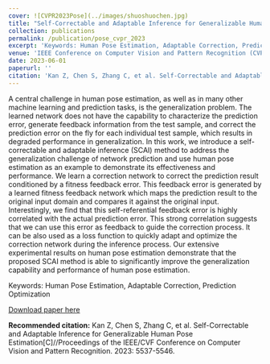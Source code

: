```yaml
---
cover: ![CVPR2023Pose](../images/shuoshuochen.jpg)
title: "Self-Correctable and Adaptable Inference for Generalizable Human Pose Estimation"
collection: publications
permalink: /publication/pose_cvpr_2023
excerpt: 'Keywords: Human Pose Estimation, Adaptable Correction, Prediction Optimization'
venue: 'IEEE Conference on Computer Vision and Pattern Recognition (CVPR)'
date: 2023-06-01
paperurl: ''
citation: 'Kan Z, Chen S, Zhang C, et al. Self-Correctable and Adaptable Inference for Generalizable Human Pose Estimation[C]//Proceedings of the IEEE/CVF Conference on Computer Vision and Pattern Recognition. 2023: 5537-5546.'
---
```

A central challenge in human pose estimation, as well as in many other machine learning and prediction tasks, is the generalization problem. The learned network does not have the capability to characterize the prediction error, generate feedback information from the test sample, and correct the prediction error on the fly for each individual test sample, which results in degraded performance in generalization. In this work, we introduce a self-correctable and adaptable inference (SCAI) method to address the generalization challenge of network prediction and use human pose estimation as an example to demonstrate its effectiveness and performance. We learn a correction network to correct the prediction result conditioned by a fitness feedback error. This feedback error is generated by a learned fitness feedback network which maps the prediction result to the original input domain and compares it against the original input. Interestingly, we find that this self-referential feedback error is highly correlated with the actual prediction error. This strong correlation suggests that we can use this error as feedback to guide the correction process. It can be also used as a loss function to quickly adapt and optimize the correction network during the inference process. Our extensive experimental results on human pose estimation demonstrate that the proposed SCAI method is able to significantly improve the generalization capability and performance of human pose estimation.

Keywords: Human Pose Estimation, Adaptable Correction, Prediction Optimization

[Download paper here](http://PhoebeChen123.github.io/files/pose_cvpr_2023.pdf)

**Recommended citation:** Kan Z, Chen S, Zhang C, et al. Self-Correctable and Adaptable Inference for Generalizable Human Pose Estimation[C]//Proceedings of the IEEE/CVF Conference on Computer Vision and Pattern Recognition. 2023: 5537-5546.
